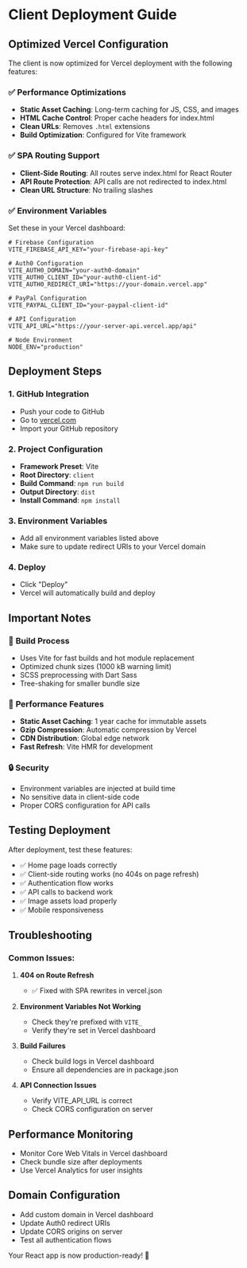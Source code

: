 # Client Deployment Guide

## Optimized Vercel Configuration

The client is now optimized for Vercel deployment with the following features:

### ✅ Performance Optimizations
- **Static Asset Caching**: Long-term caching for JS, CSS, and images
- **HTML Cache Control**: Proper cache headers for index.html
- **Clean URLs**: Removes `.html` extensions
- **Build Optimization**: Configured for Vite framework

### ✅ SPA Routing Support
- **Client-Side Routing**: All routes serve index.html for React Router
- **API Route Protection**: API calls are not redirected to index.html
- **Clean URL Structure**: No trailing slashes

### ✅ Environment Variables

Set these in your Vercel dashboard:

```env
# Firebase Configuration
VITE_FIREBASE_API_KEY="your-firebase-api-key"

# Auth0 Configuration  
VITE_AUTH0_DOMAIN="your-auth0-domain"
VITE_AUTH0_CLIENT_ID="your-auth0-client-id"
VITE_AUTH0_REDIRECT_URI="https://your-domain.vercel.app"

# PayPal Configuration
VITE_PAYPAL_CLIENT_ID="your-paypal-client-id"

# API Configuration
VITE_API_URL="https://your-server-api.vercel.app/api"

# Node Environment
NODE_ENV="production"
```

## Deployment Steps

### 1. **GitHub Integration**
   - Push your code to GitHub
   - Go to [vercel.com](https://vercel.com)
   - Import your GitHub repository

### 2. **Project Configuration**
   - **Framework Preset**: Vite
   - **Root Directory**: `client`
   - **Build Command**: `npm run build`
   - **Output Directory**: `dist`
   - **Install Command**: `npm install`

### 3. **Environment Variables**
   - Add all environment variables listed above
   - Make sure to update redirect URIs to your Vercel domain

### 4. **Deploy**
   - Click "Deploy"
   - Vercel will automatically build and deploy

## Important Notes

### 🔧 **Build Process**
- Uses Vite for fast builds and hot module replacement
- Optimized chunk sizes (1000 kB warning limit)
- SCSS preprocessing with Dart Sass
- Tree-shaking for smaller bundle size

### 🚀 **Performance Features**
- **Static Asset Caching**: 1 year cache for immutable assets
- **Gzip Compression**: Automatic compression by Vercel
- **CDN Distribution**: Global edge network
- **Fast Refresh**: Vite HMR for development

### 🔒 **Security**
- Environment variables are injected at build time
- No sensitive data in client-side code
- Proper CORS configuration for API calls

## Testing Deployment

After deployment, test these features:
- ✅ Home page loads correctly
- ✅ Client-side routing works (no 404s on page refresh)
- ✅ Authentication flow works
- ✅ API calls to backend work
- ✅ Image assets load properly
- ✅ Mobile responsiveness

## Troubleshooting

### Common Issues:

1. **404 on Route Refresh**
   - ✅ Fixed with SPA rewrites in vercel.json

2. **Environment Variables Not Working**
   - Check they're prefixed with `VITE_`
   - Verify they're set in Vercel dashboard

3. **Build Failures**
   - Check build logs in Vercel dashboard
   - Ensure all dependencies are in package.json

4. **API Connection Issues**
   - Verify VITE_API_URL is correct
   - Check CORS configuration on server

## Performance Monitoring

- Monitor Core Web Vitals in Vercel dashboard
- Check bundle size after deployments  
- Use Vercel Analytics for user insights

## Domain Configuration

- Add custom domain in Vercel dashboard
- Update Auth0 redirect URIs
- Update CORS origins on server
- Test all authentication flows

Your React app is now production-ready! 🚀